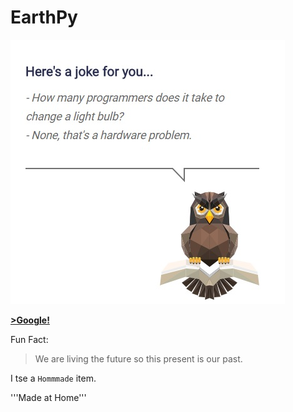 # EarthPy

![Earth Python Origins](https://github.com/nakurunet/EarthPy/blob/master/LightHardware.jpg)

[__>Google!__](http://google.com)



Fun Fact:

> We are living the future so
> this present is our past.


I tse a
`Hommmade` item.

'''Made at Home'''
